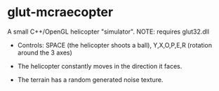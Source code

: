 glut-mcraecopter
================

A small C++/OpenGL helicopter "simulator". NOTE: requires glut32.dll

- Controls: SPACE (the helicopter shoots a ball), Y,X,O,P,E,R (rotation around the 3 axes)

- The helicopter constantly moves in the direction it faces.

- The terrain has a random generated noise texture.
